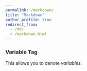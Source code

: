 ```yaml
---
permalink: /markdown/
title: "Markdown"
author_profile: true
redirect_from: 
  - /md/
  - /markdown.html
---
```



### Variable Tag

This allows you to denote <var>variables</var>.
